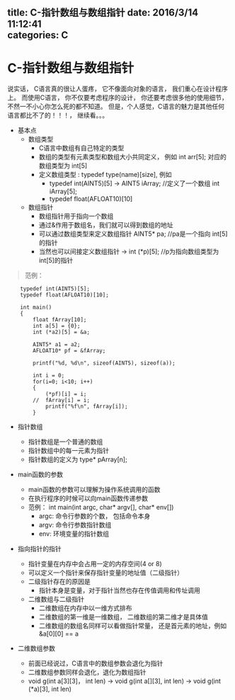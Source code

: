 title: C-指针数组与数组指针
date: 2016/3/14 11:12:41          
categories: C
---

# C-指针数组与数组指针 #

说实话， C语言真的很让人蛋疼， 它不像面向对象的语言， 我们重心在设计程序上。 
而使用C语言， 你不仅要考虑程序的设计， 你还要考虑很多他的使用细节，不然一不小心你怎么死的都不知道。
但是，个人感觉，C语言的魅力是其他任何语言都比不了的！！！， 继续看。。。

- 基本点
	- 数组类型
		- C语言中数组有自己特定的类型
		- 数组的类型有元素类型和数组大小共同定义， 例如 int arr[5]; 对应的数组类型为 int[5]
		- 定义数组类型 : typedef type(name)[size], 例如
			- typedef int(AINT5)[5]   ->  AINT5 iArray;   //定义了一个数组  int iArray[5];
			- typedef float(AFLOAT10)[10]
	- 数组指针
		- 数组指针用于指向一个数组
		- 通过&作用于数组名，我们就可以得到数组的地址
		- 可以通过数组类型来定义数组指针   AINT5* pa;  //pa是一个指向 int[5] 的指针
		- 当然也可以间接定义数组指针  ->  int (*p)[5];  //p为指向数组类型为int[5]的指针
>范例：
		
		typedef int(AINT5)[5];
		typedef float(AFLOAT10)[10];
				
		int main()
		{
			float fArray[10];
			int a[5] = {0};
			int (*a2)[5] = &a;	
			
			AINT5* a1 = a2; 
			AFLOAT10* pf = &fArray; 
			
			printf("%d, %d\n", sizeof(AINT5), sizeof(a));
			
			int i = 0;
			for(i=0; i<10; i++)
			{
				(*pf)[i] = i;
			//	fArray[i] = i;
				printf("%f\n", fArray[i]);
			}
	
- 指针数组
	- 指针数组是一个普通的数组
	- 指针数组中的每一元素为指针
	- 指针数组的定义为 type* pArray[n];
		
- main函数的参数
	- main函数的参数可以理解为操作系统调用的函数
	- 在执行程序的时候可以向main函数传递参数
	- 范例： int main(int argc, char* argv[], char* env[])
		- argc: 命令行参数的个数， 包括命令本身
		- argv: 命令行参数指针数组
		- env:  环境变量的指针数组

- 指向指针的指针
	- 指针变量在内存中会占用一定的内存空间(4 or 8)
	- 可以定义一个指针来保存指针变量的地址值（二级指针）
	- 二级指针存在的原因是
		- 指针本身是变量，对于指针当然也存在传值调用和传址调用
	- 二维数组与二级指针
		- 二维数组在内存中以一维方式排布
		- 二维数组的第一维是一维数组， 二维数组的第二维才是具体值
		- 二维数组的数组名同样可以看做指针常量， 还是首元素的地址，例如 &a[0][0]  ==  a
		
	 
- 二维数组参数
	- 前面已经说过，C语言中的数组参数会退化为指针
	- 二维数组参数同样会退化，退化为数组指针
	- void g(int a[3][3]， int len)  -> void g(int a[][3], int len) -> void g(int (*a)[3], int len)